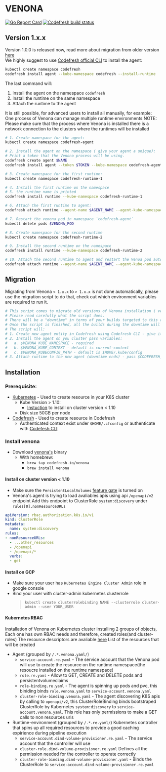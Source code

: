 # VENONA
[![Go Report Card](https://goreportcard.com/badge/github.com/codefresh-io/venona)](https://goreportcard.com/report/github.com/codefresh-io/venona)
[![Codefresh build status]( https://g.codefresh.io/api/badges/pipeline/codefresh-inc/codefresh-io%2Fvenona%2Fvenona?type=cf-1)]( https://g.codefresh.io/public/accounts/codefresh-inc/pipelines/codefresh-io/venona/venona)

## Version 1.x.x
Version 1.0.0 is released now, read more about migration from older version [here](#Migration)  
We highly suggest to use [Codefresh official CLI](https://codefresh-io.github.io/cli/) to install the agent:
```bash
kubectl create namespace codefresh
codefresh install agent --kube-namespace codefresh --install-runtime
```

The last command will:  
1. Install the agent on the namespace `codefresh`
2. Install the runtime on the same namespace
3. Attach the runtime to the agent

It is still possible, for advanced users to install all manually, for example:
One process of Venona can manage multiple runtime environments
NOTE: Please make sure that the process where Venona is installed there is a network connection to the clusters where the runtimes will be installed
```bash
# 1. Create namespace for the agent: 
kubectl create namespace codefresh-agent

# 2. Install the agent on the namespace ( give your agent a unique):
# Print a token that the Venona process will be using.
codefresh create agent $NAME
codefresh install agent --token $TOKEN --kube-namespace codefresh-agent

# 3. Create namespace for the first runtime:
kubectl create namespace codefresh-runtime-1

# 4. Install the first runtime on the namespace
# 5. the runtime name is printed
codefresh install runtime --kube-namespace codefresh-runtime-1

# 6. Attach the first runtime to agent:
codefresh attach runtime --agent-name $AGENT_NAME --agent-kube-namespace codefresh-agent --runtime-name $RUNTIME_NAME --kube-namespace codefresh-runtime-1

# 7. Restart the venona pod in namespace `codefresh-agent`
kubectl delete pods $VENONA_POD

# 8. Create namespace for the second runtime
kubectl create namespace codefresh-runtime-2

# 9. Install the second runtime on the namespace
codefresh install runtime --kube-namespace codefresh-runtime-2

# 10. Attach the second runtime to agent and restart the Venoa pod automatically
codefresh attach runtime --agent-name $AGENT_NAME --agent-kube-namespace codefresh-agent --runtime-name $RUNTIME_NAME --runtime-kube-namespace codefresh-runtime-1 --restart-agent

```

## Migration
Migrating from Venona `< 1.x.x` to `> 1.x.x` is not done automatically, please use the migration script to do that, check out which environment variables are required to run it.
```bash
# This script comes to migrate old versions of Venona installation ( version < 1.x.x ) to new version (version >= 1.0.0 )
# Please read carefully what the script does.
# There will be a "downtime" in terms of your builds targeted to this runtime environment
# Once the script is finished, all the builds during the downtime will start
# The script will:
# 1. Create new agent entity in Codefresh using Codefresh CLI - give it a name $CODEFRESH_AGENT_NAME, default is "codefresh"
# 2. Install the agent on you cluster pass variables:
#   a. $VENONA_KUBE_NAMESPACE - required 
#   b. $VENONA_KUBE_CONTEXT - default is current-context
#   c. $VENONA_KUBECONFIG_PATH - default is $HOME/.kube/config
# 3. Attach runtime to the new agent (downtime ends) - pass $CODEFRESH_RUNTIME_NAME - required
```


## Installation

### Prerequisite:
* [Kubernetes](https://kubernetes.io/docs/tasks/tools/install-kubectl/) - Used to create resource in your K8S cluster
  * Kube Version > 1.10:
    * [Instuction](#Install-on-cluster-version-<-1.10) to install on cluster version < 1.10
  * Disk size 50GB per node
* [Codefresh](https://codefresh-io.github.io/cli/) - Used to create resource in Codefresh
  * Authenticated context exist under `$HOME/.cfconfig` or authenticate with [Codefesh CLI](https://codefresh-io.github.io/cli/getting-started/#authenticate)

### Install venona

* Download [venona's](https://github.com/codefresh-io/venona/releases) binary
  * With homebrew:
    * `brew tap codefresh-io/venona`
    * `brew install venona`


#### Install on cluster version < 1.10
* Make sure the `PersistentLocalVolumes` [feature gate](https://kubernetes.io/docs/reference/command-line-tools-reference/feature-gates/) is turned on
* Venona's agent is trying to load avaliables apis using api `/openapi/v2` endpoint
Add this endpoint to ClusterRole `system:discovery` under `rules[0].nonResourceURLs`
```yaml
apiVersion: rbac.authorization.k8s.io/v1
kind: ClusterRole
metadata:
  name: system:discovery
rules:
- nonResourceURLs:
  - ...other_resources
  - /openapi
  - /openapi/*
  verbs:
  - get
```

#### Install on GCP
  * Make sure your user has `Kubernetes Engine Cluster Admin` role in google console
  * Bind your user with cluster-admin kubernetes clusterrole
    > `kubectl create clusterrolebinding NAME --clusterrole cluster-admin --user YOUR_USER`

#### Kubernetes RBAC
Installation of Venona on Kubernetes cluster installing 2 groups of objects,
Each one has own RBAC needs and therefore, created roles(and cluster-roles)
The resource descriptors are avaliable [here](https://github.com/codefresh-io/venona/tree/master/venonactl/templates/kubernetes)
List of the resources that will be created
* Agent (grouped by `/.*.venona.yaml/`)
  * `service-account.re.yaml` - The service account that the Venona pod will use to create the resource on the runtime namespace(the resoucre installed on the runtime namespace)
  * `role.re.yaml` - Allow to GET, CREATE and DELETE pods and persistentvolumeclaims
  * `role-binding.re.yaml` - The agent is spinning up pods and pvc, this biniding binds `role.venona.yaml` to `service-account.venona.yaml`
  * `cluster-role-binding.venona.yaml` - The agent discovering K8S apis by calling to `openapi/v2`, this ClusterRoleBinding binds  bootstraped ClusterRole by Kubernetes `system:discovery` to `service-account.venona.yaml`. This role has only permissions to make a GET calls to non resources urls
* Runtime-environment (grouped by `/.*.re.yaml/`) Kubernetes controller that spins up all required resources to provide a good caching expirience during pipeline execution
  * `service-account.dind-volume-provisioner.re.yaml` - The service account that the controller will use
  * `cluster-role.dind-volume-provisioner.re.yaml` Defines all the permission needed for the controller to operate correctly
  * `cluster-role-binding.dind-volume-provisioner.yaml` - Binds the ClusterRole to `service-account.dind-volume-provisioner.re.yaml`

